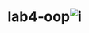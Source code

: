 # lab4-oop![i](https://user-images.githubusercontent.com/64483300/196419352-8e836ac1-87e2-45e8-9401-ef279b7193c9.png)
